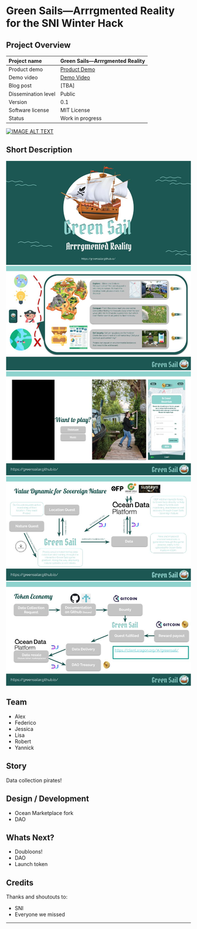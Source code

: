 # Green Sails—Arrrgmented Reality for the SNI Winter Hack 

## Project Overview

| Project name        | Green Sails—Arrrgmented Reality                                    |
| :------------------ | ------------------------------------------------------------ |
| Product demo        | [Product Demo](https://www.figma.com/proto/i4BTI7grpM6qtRG0x7snvL/Green-Sail---Space4Good?node-id=23%3A239&scaling=scale-down&page-id=0%3A1&starting-point-node-id=2%3A22&show-proto-sidebar=1)                                |
| Demo video          | [Demo Video](https://www.youtube.com/watch?v=tK3G8Lu7N3g)                  |
| Blog post          | [TBA]                  |
| Dissemination level | Public                                                       |
| Version             | 0.1                                                          |
| Software license    | MIT License                                                  |
| Status              | Work in progress                                              |

[![IMAGE ALT TEXT](http://img.youtube.com/vi/tK3G8Lu7N3g/0.jpg)](http://www.youtube.com/watch?v=tK3G8Lu7N3g "Green Sail Demo")

## Short Description

![Alt text](img/slide1.jpg "Slide 1")
![Alt text](img/slide2.jpg "Slide 2")
![Alt text](img/slide3.jpg "Slide 3")
![Alt text](img/slide4.jpg "Slide 4")
![Alt text](img/slide5.jpg "Slide 5")


## Team 

- Alex
- Federico
- Jessica
- Lisa
- Robert
- Yannick

## Story

Data collection pirates! 

## Design / Development

- Ocean Marketplace fork
- DAO

## Whats Next?

- Doubloons!
- DAO
- Launch token

## Credits

Thanks and shoutouts to:

- SNI
- Everyone we missed

------


